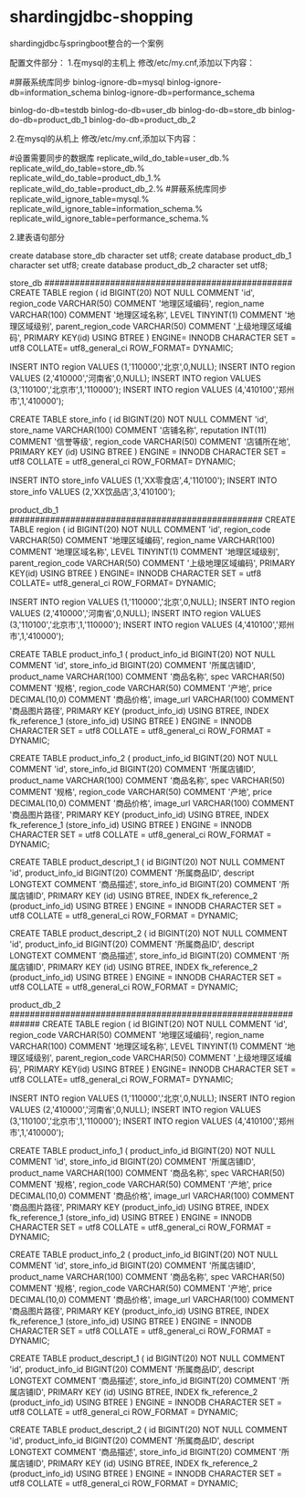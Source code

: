 # shardingjdbc-shopping
shardingjdbc与springboot整合的一个案例

配置文件部分：
1.在mysql的主机上
修改/etc/my.cnf,添加以下内容：

#屏蔽系统库同步
binlog-ignore-db=mysql
binlog-ignore-db=information_schema
binlog-ignore-db=performance_schema
    
binlog-do-db=testdb 
binlog-do-db=user_db
binlog-do-db=store_db
binlog-do-db=product_db_1
binlog-do-db=product_db_2

2.在mysql的从机上
修改/etc/my.cnf,添加以下内容：

#设置需要同步的数据库
replicate_wild_do_table=user_db.%
replicate_wild_do_table=store_db.%
replicate_wild_do_table=product_db_1.%
replicate_wild_do_table=product_db_2.%
#屏蔽系统库同步
replicate_wild_ignore_table=mysql.%
replicate_wild_ignore_table=information_schema.%
replicate_wild_ignore_table=performance_schema.%

2.建表语句部分

create database store_db character set utf8;
create database product_db_1 character set utf8;
create database product_db_2 character set utf8;

store_db
#################################################
CREATE TABLE region (
   id  BIGINT(20) NOT NULL COMMENT 'id',
   region_code VARCHAR(50) COMMENT '地理区域编码',
   region_name VARCHAR(100) COMMENT '地理区域名称',
   LEVEL TINYINT(1) COMMENT '地理区域级别',
   parent_region_code VARCHAR(50) COMMENT '上级地理区域编码',
   PRIMARY KEY(id) USING BTREE
) ENGINE= INNODB CHARACTER SET = utf8 COLLATE= utf8_general_ci ROW_FORMAT= DYNAMIC;

INSERT INTO region VALUES (1,'110000','北京',0,NULL);
INSERT INTO region VALUES (2,'410000','河南省',0,NULL);
INSERT INTO region VALUES (3,'110100','北京市',1,'110000');
INSERT INTO region VALUES (4,'410100','郑州市',1,'410000');

CREATE TABLE store_info (
   id BIGINT(20) NOT NULL COMMENT 'id',
   store_name VARCHAR(100) COMMENT '店铺名称',
   reputation INT(11) COMMENT '信誉等级',
   region_code VARCHAR(50) COMMENT '店铺所在地',
   PRIMARY KEY (id) USING BTREE
) ENGINE = INNODB CHARACTER SET = utf8 COLLATE = utf8_general_ci ROW_FORMAT= DYNAMIC;

INSERT INTO store_info VALUES (1,'XX零食店',4,'110100');
INSERT INTO store_info VALUES (2,'XX饮品店',3,'410100');


product_db_1
##################################################
CREATE TABLE region (
   id  BIGINT(20) NOT NULL COMMENT 'id',
   region_code VARCHAR(50) COMMENT '地理区域编码',
   region_name VARCHAR(100) COMMENT '地理区域名称',
   LEVEL TINYINT(1) COMMENT '地理区域级别',
   parent_region_code VARCHAR(50) COMMENT '上级地理区域编码',
   PRIMARY KEY(id) USING BTREE
) ENGINE= INNODB CHARACTER SET = utf8 COLLATE= utf8_general_ci ROW_FORMAT= DYNAMIC;

INSERT INTO region VALUES (1,'110000','北京',0,NULL);
INSERT INTO region VALUES (2,'410000','河南省',0,NULL);
INSERT INTO region VALUES (3,'110100','北京市',1,'110000');
INSERT INTO region VALUES (4,'410100','郑州市',1,'410000');

CREATE TABLE product_info_1 (
    product_info_id BIGINT(20) NOT NULL COMMENT 'id',
    store_info_id BIGINT(20) COMMENT '所属店铺ID',
    product_name VARCHAR(100) COMMENT '商品名称',
    spec VARCHAR(50) COMMENT '规格',
    region_code VARCHAR(50) COMMENT '产地',
    price DECIMAL(10,0) COMMENT '商品价格',
    image_url VARCHAR(100) COMMENT '商品图片路径',
    PRIMARY KEY (product_info_id) USING BTREE,
    INDEX fk_reference_1 (store_info_id) USING BTREE
) ENGINE = INNODB CHARACTER SET = utf8 COLLATE = utf8_general_ci ROW_FORMAT = DYNAMIC;

CREATE TABLE product_info_2 (
    product_info_id BIGINT(20) NOT NULL COMMENT 'id',
    store_info_id BIGINT(20) COMMENT '所属店铺ID',
    product_name VARCHAR(100) COMMENT '商品名称',
    spec VARCHAR(50) COMMENT '规格',
    region_code VARCHAR(50) COMMENT '产地',
    price DECIMAL(10,0) COMMENT '商品价格',
    image_url VARCHAR(100) COMMENT '商品图片路径',
    PRIMARY KEY (product_info_id) USING BTREE,
    INDEX fk_reference_1 (store_info_id) USING BTREE
) ENGINE = INNODB CHARACTER SET = utf8 COLLATE = utf8_general_ci ROW_FORMAT = DYNAMIC;

CREATE TABLE product_descript_1 (
    id BIGINT(20) NOT NULL COMMENT 'id',
    product_info_id BIGINT(20) COMMENT '所属商品ID',
    descript LONGTEXT COMMENT '商品描述',
    store_info_id BIGINT(20) COMMENT '所属店铺ID',
    PRIMARY KEY (id) USING BTREE,
    INDEX fk_reference_2 (product_info_id) USING BTREE
) ENGINE = INNODB CHARACTER SET = utf8 COLLATE = utf8_general_ci ROW_FORMAT = DYNAMIC;

CREATE TABLE product_descript_2 (
    id BIGINT(20) NOT NULL COMMENT 'id',
    product_info_id BIGINT(20) COMMENT '所属商品ID',
    descript LONGTEXT COMMENT '商品描述',
    store_info_id BIGINT(20) COMMENT '所属店铺ID',
    PRIMARY KEY (id) USING BTREE,
    INDEX fk_reference_2 (product_info_id) USING BTREE
) ENGINE = INNODB CHARACTER SET = utf8 COLLATE = utf8_general_ci ROW_FORMAT = DYNAMIC;


product_db_2
##############################################################
CREATE TABLE region (
   id  BIGINT(20) NOT NULL COMMENT 'id',
   region_code VARCHAR(50) COMMENT '地理区域编码',
   region_name VARCHAR(100) COMMENT '地理区域名称',
   LEVEL TINYINT(1) COMMENT '地理区域级别',
   parent_region_code VARCHAR(50) COMMENT '上级地理区域编码',
   PRIMARY KEY(id) USING BTREE
) ENGINE= INNODB CHARACTER SET = utf8 COLLATE= utf8_general_ci ROW_FORMAT= DYNAMIC;

INSERT INTO region VALUES (1,'110000','北京',0,NULL);
INSERT INTO region VALUES (2,'410000','河南省',0,NULL);
INSERT INTO region VALUES (3,'110100','北京市',1,'110000');
INSERT INTO region VALUES (4,'410100','郑州市',1,'410000');

CREATE TABLE product_info_1 (
    product_info_id BIGINT(20) NOT NULL COMMENT 'id',
    store_info_id BIGINT(20) COMMENT '所属店铺ID',
    product_name VARCHAR(100) COMMENT '商品名称',
    spec VARCHAR(50) COMMENT '规格',
    region_code VARCHAR(50) COMMENT '产地',
    price DECIMAL(10,0) COMMENT '商品价格',
    image_url VARCHAR(100) COMMENT '商品图片路径',
    PRIMARY KEY (product_info_id) USING BTREE,
    INDEX fk_reference_1 (store_info_id) USING BTREE
) ENGINE = INNODB CHARACTER SET = utf8 COLLATE = utf8_general_ci ROW_FORMAT = DYNAMIC;

CREATE TABLE product_info_2 (
    product_info_id BIGINT(20) NOT NULL COMMENT 'id',
    store_info_id BIGINT(20) COMMENT '所属店铺ID',
    product_name VARCHAR(100) COMMENT '商品名称',
    spec VARCHAR(50) COMMENT '规格',
    region_code VARCHAR(50) COMMENT '产地',
    price DECIMAL(10,0) COMMENT '商品价格',
    image_url VARCHAR(100) COMMENT '商品图片路径',
    PRIMARY KEY (product_info_id) USING BTREE,
    INDEX fk_reference_1 (store_info_id) USING BTREE
) ENGINE = INNODB CHARACTER SET = utf8 COLLATE = utf8_general_ci ROW_FORMAT = DYNAMIC;

CREATE TABLE product_descript_1 (
    id BIGINT(20) NOT NULL COMMENT 'id',
    product_info_id BIGINT(20) COMMENT '所属商品ID',
    descript LONGTEXT COMMENT '商品描述',
    store_info_id BIGINT(20) COMMENT '所属店铺ID',
    PRIMARY KEY (id) USING BTREE,
    INDEX fk_reference_2 (product_info_id) USING BTREE
) ENGINE = INNODB CHARACTER SET = utf8 COLLATE = utf8_general_ci ROW_FORMAT = DYNAMIC;

CREATE TABLE product_descript_2 (
    id BIGINT(20) NOT NULL COMMENT 'id',
    product_info_id BIGINT(20) COMMENT '所属商品ID',
    descript LONGTEXT COMMENT '商品描述',
    store_info_id BIGINT(20) COMMENT '所属店铺ID',
    PRIMARY KEY (id) USING BTREE,
    INDEX fk_reference_2 (product_info_id) USING BTREE
) ENGINE = INNODB CHARACTER SET = utf8 COLLATE = utf8_general_ci ROW_FORMAT = DYNAMIC;


